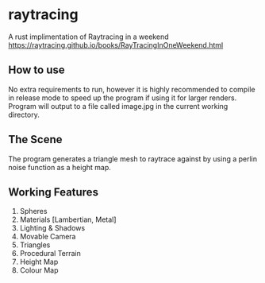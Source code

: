 # raytracing
A rust implimentation of Raytracing in a weekend
https://raytracing.github.io/books/RayTracingInOneWeekend.html

## How to use
No extra requirements to run, however it is highly recommended to compile in
release mode to speed up the program if using it for larger renders. Program
will output to a file called image.jpg in the current working directory. 

## The Scene
The program generates a triangle mesh to raytrace against by using a perlin
noise function as a height map.

## Working Features
1. Spheres
2. Materials [Lambertian, Metal]
3. Lighting & Shadows
4. Movable Camera
5. Triangles
6. Procedural Terrain
  1. Height Map
  2. Colour Map
